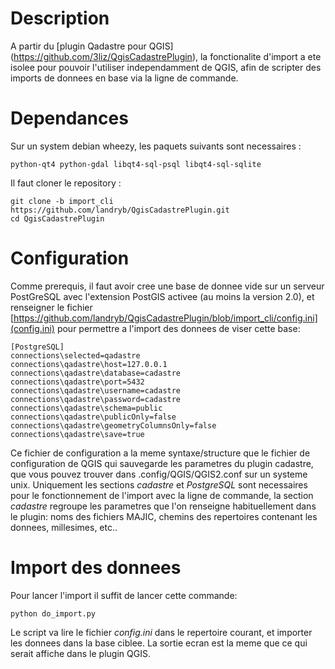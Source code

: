 Description
===========

A partir du [plugin Qadastre pour QGIS] (https://github.com/3liz/QgisCadastrePlugin), la fonctionalite d'import a ete isolee pour pouvoir l'utiliser independamment de QGIS, afin de scripter des imports de donnees en base via la ligne de commande.

Dependances
===========

Sur un system debian wheezy, les paquets suivants sont necessaires :
```
python-qt4 python-gdal libqt4-sql-psql libqt4-sql-sqlite
```

Il faut cloner le repository :
```
git clone -b import_cli https://github.com/landryb/QgisCadastrePlugin.git
cd QgisCadastrePlugin
```

Configuration
=============

Comme prerequis, il faut avoir cree une base de donnee vide sur un serveur PostGreSQL avec l'extension PostGIS activee (au moins la version 2.0), et renseigner le fichier [https://github.com/landryb/QgisCadastrePlugin/blob/import_cli/config.ini](config.ini) pour permettre a l'import des donnees de viser cette base:
```
[PostgreSQL]
connections\selected=qadastre
connections\qadastre\host=127.0.0.1
connections\qadastre\database=cadastre
connections\qadastre\port=5432
connections\qadastre\username=cadastre
connections\qadastre\password=cadastre
connections\qadastre\schema=public
connections\qadastre\publicOnly=false
connections\qadastre\geometryColumnsOnly=false
connections\qadastre\save=true
```

Ce fichier de configuration a la meme syntaxe/structure que le fichier de configuration de QGIS qui sauvegarde les parametres du plugin cadastre, que vous pouvez trouver dans .config/QGIS/QGIS2.conf sur un systeme unix. Uniquement les sections *cadastre* et *PostgreSQL* sont necessaires pour le fonctionnement de l'import avec la ligne de commande, la section *cadastre* regroupe les parametres que l'on renseigne habituellement dans le plugin: noms des fichiers MAJIC, chemins des repertoires contenant les donnees, millesimes, etc..


Import des donnees
==================
Pour lancer l'import il suffit de lancer cette commande:
```
python do_import.py
```

Le script va lire le fichier *config.ini* dans le repertoire courant, et importer les donnees dans la base ciblee. La sortie ecran est la meme que ce qui serait affiche dans le plugin QGIS.
